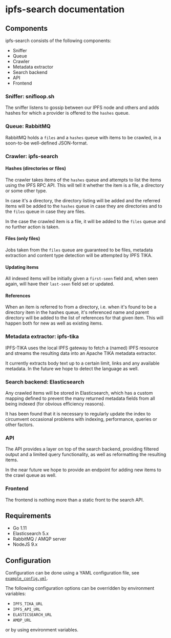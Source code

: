 # ipfs-search documentation

## Components

ipfs-search consists of the following components:
* Sniffer
* Queue
* Crawler
* Metadata extractor
* Search backend
* API
* Frontend

### Sniffer: snifloop.sh
The sniffer listens to gossip between our IPFS node and others and adds hashes for which a provider is offered to the `hashes` queue.

### Queue: RabbitMQ
RabbitMQ holds a `files` and a `hashes` queue with items to be crawled, in a soon-to-be well-defined JSON-format.

### Crawler: ipfs-search
#### Hashes (directories or files)
The crawler takes items of the `hashes` queue and attempts to list the items using the IPFS RPC API. This will tell it whether the item is a file, a directory or some other type.

In case it's a directory, the directory listing will be added and the referred items will be added to the `hashes` queue in case they are directories and to the `files` queue in case they are files.

In the case the crawled item is a file, it will be added to the `files` queue and no further action is taken.

#### Files (only files)
Jobs taken from the `files` queue are guaranteed to be files, metadata extraction and content type detection will be attempted by IPFS TIKA.

#### Updating items
All indexed items will be initially given a `first-seen` field and, when seen again, will have their `last-seen` field set or updated.

#### References
When an item is referred to from a directory, i.e. when it's found to be a directory item in the hashes queue, it's referenced name and parent directory will be added to the list of references for that given item. This will happen both for new as well as existing items.

### Metadata extractor: ipfs-tika
IPFS-TIKA uses the local IPFS gateway to fetch a (named) IPFS resource and streams the resulting data into an Apache TIKA metadata extractor.

It currently extracts body text up to a certain limit, links and any available metadata. In the future we hope to detect the language as well.

### Search backend: Elasticsearch
Any crawled items will be stored in Elasticsearch, which has a custom mapping defined to prevent the many returned metadata fields from all being indexed (for obvious efficiency reasons).

It has been found that it is necessary to regularly update the index to circumvent occasional problems with indexing, performance, queries or other factors.

### API
The API provides a layer on top of the search backend, providing filtered output and a limited query functionality, as well as reformatting the resulting items.

In the near future we hope to provide an endpoint for adding new items to the crawl queue as well.

### Frontend
The frontend is nothing more than a static front to the search API.

## Requirements

* Go 1.11
* Elasticsearch 5.x
* RabbitMQ / AMQP server
* NodeJS 9.x

## Configuration
Configuration can be done using a YAML configuration file, see [`example_config.yml`](example_config.yml).

The following configuration options can be overridden by environment variables:
* `IPFS_TIKA_URL`
* `IPFS_API_URL`
* `ELASTICSEARCH_URL`
* `AMQP_URL`

or by using environment variables.
